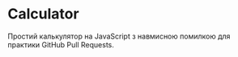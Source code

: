 # Calculator
Простий калькулятор на JavaScript з навмисною помилкою для практики GitHub Pull Requests.
